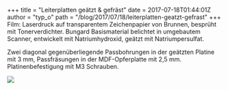 +++
title = "Leiterplatten geätzt & gefräst"
date = 2017-07-18T01:44:01Z
author = "typ_o"
path = "/blog/2017/07/18/leiterplatten-geatzt-gefrast"
+++
Film: Laserdruck auf transparentem Zeichenpapier von Brunnen, besprüht
mit Tonerverdichter. Bungard Basismaterial belichtet in umgebautem
Scanner, entwickelt mit Natriumhydroxid, geätzt mit Natriumpersulfat.

Zwei diagonal gegenüberliegende Passbohrungen in der geätzten Platine
mit 3 mm, Passfräsungen in der MDF-Opferplatte mit 2,5 mm.
Platinenbefestigung mit M3 Schrauben.

[![](https://flipdot.org/blog/uploads/20170716_193339.serendipityThumb.jpg)](https://flipdot.org/blog/uploads/20170716_193339.jpg)
